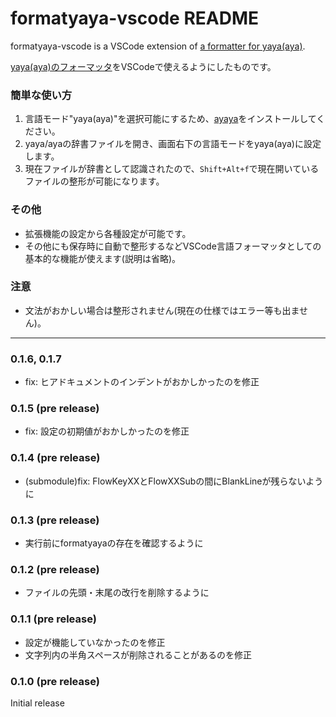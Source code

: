 # formatyaya-vscode README

formatyaya-vscode is a VSCode extension of [a formatter for yaya(aya)](https://github.com/apxxxxxxe/formatyaya).

[yaya(aya)のフォーマッタ](https://github.com/apxxxxxxe/formatyaya)をVSCodeで使えるようにしたものです。

### 簡単な使い方
1. 言語モード"yaya(aya)"を選択可能にするため、[ayaya](https://marketplace.visualstudio.com/items?itemName=steve02081504.ayaya)をインストールしてください。
2. yaya/ayaの辞書ファイルを開き、画面右下の言語モードをyaya(aya)に設定します。
3. 現在ファイルが辞書として認識されたので、```Shift+Alt+f```で現在開いているファイルの整形が可能になります。

### その他
- 拡張機能の設定から各種設定が可能です。
- その他にも保存時に自動で整形するなどVSCode言語フォーマッタとしての基本的な機能が使えます(説明は省略)。

### 注意
- 文法がおかしい場合は整形されません(現在の仕様ではエラー等も出ません)。

---

### 0.1.6, 0.1.7

- fix: ヒアドキュメントのインデントがおかしかったのを修正

### 0.1.5 (pre release)

- fix: 設定の初期値がおかしかったのを修正

### 0.1.4 (pre release)

- (submodule)fix: FlowKeyXXとFlowXXSubの間にBlankLineが残らないように

### 0.1.3 (pre release)

- 実行前にformatyayaの存在を確認するように

### 0.1.2 (pre release)

- ファイルの先頭・末尾の改行を削除するように

### 0.1.1 (pre release)

- 設定が機能していなかったのを修正
- 文字列内の半角スペースが削除されることがあるのを修正

### 0.1.0 (pre release)

Initial release
